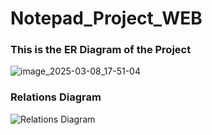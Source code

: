 # Notepad_Project_WEB


### **This is the ER Diagram of the Project**

![image_2025-03-08_17-51-04](https://github.com/user-attachments/assets/62e69d55-8c90-4eb8-8f57-e7e331630326)


### **Relations Diagram**

![Relations Diagram](https://github.com/user-attachments/assets/c3e72744-43d7-40fb-814b-198d29a61583)

